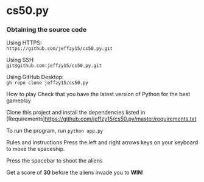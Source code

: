 # cs50.py

### Obtaining the source code

Using HTTPS: <br>
`https://github.com/jeffzy15/cs50.py.git`

Using SSH: <br>
`git@github.com:jeffzy15/cs50.py.git`

Using GitHub Desktop: <br>
`gh repo clone jeffzy15/cs50.py`

How to play
Check that you have the latest version of Python for the best gameplay

Clone this project and install the dependencies listed in [Requirements]https://github.com/jeffzy15/cs50.py/master/requirements.txt

To run the program, run `python app.py`

Rules and Instructions
Press the left and right arrows keys on your keyboard to move the spaceship.

Press the spacebar to shoot the aliens

Get a score of **30** before the aliens invade you to **WIN**!
